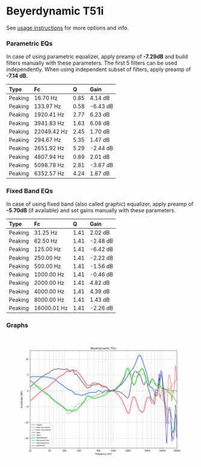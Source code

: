 # Beyerdynamic T51i
See [usage instructions](https://github.com/jaakkopasanen/AutoEq#usage) for more options and info.

### Parametric EQs
In case of using parametric equalizer, apply preamp of **-7.29dB** and build filters manually
with these parameters. The first 5 filters can be used independently.
When using independent subset of filters, apply preamp of **-7.14 dB**.

| Type    | Fc          |    Q | Gain     |
|:--------|:------------|:-----|:---------|
| Peaking | 16.70 Hz    | 0.85 | 4.14 dB  |
| Peaking | 133.97 Hz   | 0.58 | -6.43 dB |
| Peaking | 1920.41 Hz  | 2.77 | 6.23 dB  |
| Peaking | 3941.83 Hz  | 1.63 | 6.08 dB  |
| Peaking | 22049.42 Hz | 2.45 | 1.70 dB  |
| Peaking | 294.67 Hz   | 5.35 | 1.47 dB  |
| Peaking | 2651.92 Hz  | 5.29 | -2.44 dB |
| Peaking | 4807.94 Hz  | 0.89 | 2.01 dB  |
| Peaking | 5098.78 Hz  | 2.81 | -3.87 dB |
| Peaking | 6352.57 Hz  | 4.24 | 1.87 dB  |

### Fixed Band EQs
In case of using fixed band (also called graphic) equalizer, apply preamp of **-5.70dB**
(if available) and set gains manually with these parameters.

| Type    | Fc          |    Q | Gain     |
|:--------|:------------|:-----|:---------|
| Peaking | 31.25 Hz    | 1.41 | 2.02 dB  |
| Peaking | 62.50 Hz    | 1.41 | -2.48 dB |
| Peaking | 125.00 Hz   | 1.41 | -6.42 dB |
| Peaking | 250.00 Hz   | 1.41 | -2.22 dB |
| Peaking | 500.00 Hz   | 1.41 | -1.56 dB |
| Peaking | 1000.00 Hz  | 1.41 | -0.46 dB |
| Peaking | 2000.00 Hz  | 1.41 | 4.82 dB  |
| Peaking | 4000.00 Hz  | 1.41 | 4.39 dB  |
| Peaking | 8000.00 Hz  | 1.41 | 1.43 dB  |
| Peaking | 16000.01 Hz | 1.41 | -2.26 dB |

### Graphs
![](./Beyerdynamic%20T51i.png)